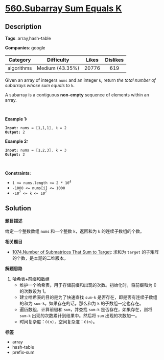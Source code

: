 # [560.Subarray Sum Equals K](https://leetcode.com/problems/subarray-sum-equals-k/description/)

## Description

**Tags**: array,hash-table

**Companies**: google

|  Category  |   Difficulty    | Likes | Dislikes |
| :--------: | :-------------: | :---: | :------: |
| algorithms | Medium (43.35%) | 20776 |   619    |

<p>Given an array of integers <code>nums</code> and an integer <code>k</code>, return <em>the total number of subarrays whose sum equals to</em> <code>k</code>.</p>
<p>A subarray is a contiguous <strong>non-empty</strong> sequence of elements within an array.</p>
<p>&nbsp;</p>
<p><strong class="example">Example 1:</strong></p>
<pre><code><strong>Input:</strong> nums = [1,1,1], k = 2
<strong>Output:</strong> 2</code></pre><p><strong class="example">Example 2:</strong></p>
<pre><code><strong>Input:</strong> nums = [1,2,3], k = 3
<strong>Output:</strong> 2</code></pre>
<p>&nbsp;</p>
<p><strong>Constraints:</strong></p>
<ul>
  <li><code>1 &lt;= nums.length &lt;= 2 * 10<sup>4</sup></code></li>
  <li><code>-1000 &lt;= nums[i] &lt;= 1000</code></li>
  <li><code>-10<sup>7</sup> &lt;= k &lt;= 10<sup>7</sup></code></li>
</ul>

## Solution

**题目描述**

给定一个整数数组 `nums` 和一个整数 `k`，返回和为 `k` 的连续子数组的个数。

**相关题目**

- [1074.Number of Submatrices That Sum to Target](./1074.number-of-submatrices-that-sum-to-target.md): 求和为 `target` 的子矩阵的个数，是本题的二维版本。

**解题思路**

1. 哈希表+前缀和数组
   - 维护一个哈希表，用于存储前缀和出现的次数。初始化时，将前缀和为 0 的次数设为 1。
   - 建立哈希表的目的是为了快速查找 `sum-k` 是否存在，即是否有连续子数组的和为 `sum-k`，如果存在的话，那么和为 `k` 的子数组一定也存在。
   - 遍历数组，计算前缀和 `sum`，并查找 `sum-k` 是否存在，如果存在，则将 `sum-k` 出现的次数累计到结果中。然后将 `sum` 出现的次数加一。
   - 时间复杂度：`O(n)`，空间复杂度：`O(n)`。

**标签**

- array
- hash-table
- prefix-sum
